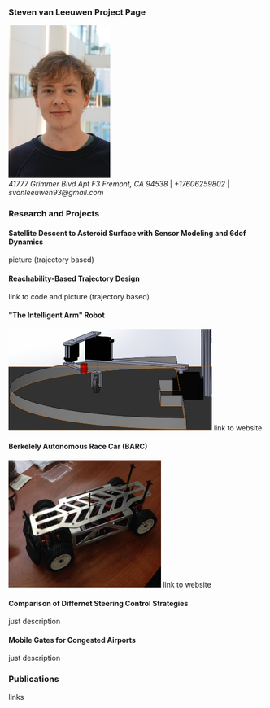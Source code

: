 <h3> Steven van Leeuwen Project Page </h3>
<img src="github_profile.jpg" width="200" height="300"> <br> <em> 41777 Grimmer Blvd Apt F3 Fremont, CA 94538 </em> | <em> +17606259802 </em> | <em> svanleeuwen93@gmail.com </em>

<h3> Research and Projects </h3>
<h4> Satellite Descent to Asteroid Surface with Sensor Modeling and 6dof Dynamics </h4>
picture (trajectory based)
<h4> Reachability-Based Trajectory Design </h4>
link to code and picture (trajectory based)
<h4> "The Intelligent Arm" Robot </h4>
<img src="arm.jpg" width="400" height="200" />
link to website
<h4> Berkelely Autonomous Race Car (BARC) </h4>
<img src="barc.jpg" width="300" height="250" />
link to website
<h4> Comparison of Differnet Steering Control Strategies </h4>
just description
<h4>Mobile Gates for Congested Airports </h4>
just description
<h3> Publications </h3>
links

